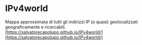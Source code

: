 # IPv4world
Mappa approssimata di tutti gli indirizzi IP (o quasi) geolocalizzati geograficamente e ricercabili. 
[https://salvatorecapolupo.github.io/IPv4world/](https://salvatorecapolupo.github.io/IPv4world/)
